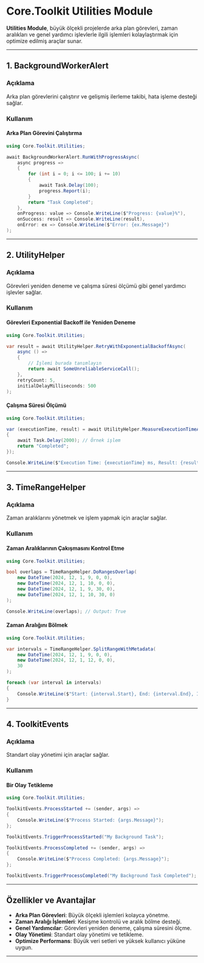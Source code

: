﻿# Core.Toolkit Utilities Module

**Utilities Module**, büyük ölçekli projelerde arka plan görevleri, zaman aralıkları ve genel yardımcı işlevlerle ilgili işlemleri kolaylaştırmak için optimize edilmiş araçlar sunar.

---

## **1. BackgroundWorkerAlert**

### **Açıklama**
Arka plan görevlerini çalıştırır ve gelişmiş ilerleme takibi, hata işleme desteği sağlar.

### **Kullanım**

#### **Arka Plan Görevini Çalıştırma**
```csharp
using Core.Toolkit.Utilities;

await BackgroundWorkerAlert.RunWithProgressAsync(
    async progress =>
    {
        for (int i = 0; i <= 100; i += 10)
        {
            await Task.Delay(100);
            progress.Report(i);
        }
        return "Task Completed";
    },
    onProgress: value => Console.WriteLine($"Progress: {value}%"),
    onSuccess: result => Console.WriteLine(result),
    onError: ex => Console.WriteLine($"Error: {ex.Message}")
);
```

---

## **2. UtilityHelper**

### **Açıklama**
Görevleri yeniden deneme ve çalışma süresi ölçümü gibi genel yardımcı işlevler sağlar.

### **Kullanım**

#### **Görevleri Exponential Backoff ile Yeniden Deneme**
```csharp
using Core.Toolkit.Utilities;

var result = await UtilityHelper.RetryWithExponentialBackoffAsync(
    async () =>
    {
        // İşlemi burada tanımlayın
        return await SomeUnreliableServiceCall();
    },
    retryCount: 5,
    initialDelayMilliseconds: 500
);
```

#### **Çalışma Süresi Ölçümü**
```csharp
using Core.Toolkit.Utilities;

var (executionTime, result) = await UtilityHelper.MeasureExecutionTimeAsync(async () =>
{
    await Task.Delay(2000); // Örnek işlem
    return "Completed";
});

Console.WriteLine($"Execution Time: {executionTime} ms, Result: {result}");
```

---

## **3. TimeRangeHelper**

### **Açıklama**
Zaman aralıklarını yönetmek ve işlem yapmak için araçlar sağlar.

### **Kullanım**

#### **Zaman Aralıklarının Çakışmasını Kontrol Etme**
```csharp
using Core.Toolkit.Utilities;

bool overlaps = TimeRangeHelper.DoRangesOverlap(
    new DateTime(2024, 12, 1, 9, 0, 0),
    new DateTime(2024, 12, 1, 10, 0, 0),
    new DateTime(2024, 12, 1, 9, 30, 0),
    new DateTime(2024, 12, 1, 10, 30, 0)
);

Console.WriteLine(overlaps); // Output: True
```

#### **Zaman Aralığını Bölmek**
```csharp
using Core.Toolkit.Utilities;

var intervals = TimeRangeHelper.SplitRangeWithMetadata(
    new DateTime(2024, 12, 1, 9, 0, 0),
    new DateTime(2024, 12, 1, 12, 0, 0),
    30
);

foreach (var interval in intervals)
{
    Console.WriteLine($"Start: {interval.Start}, End: {interval.End}, Index: {interval.IntervalIndex}");
}
```

---

## **4. ToolkitEvents**

### **Açıklama**
Standart olay yönetimi için araçlar sağlar.

### **Kullanım**

#### **Bir Olay Tetikleme**
```csharp
using Core.Toolkit.Utilities;

ToolkitEvents.ProcessStarted += (sender, args) =>
{
    Console.WriteLine($"Process Started: {args.Message}");
};

ToolkitEvents.TriggerProcessStarted("My Background Task");

ToolkitEvents.ProcessCompleted += (sender, args) =>
{
    Console.WriteLine($"Process Completed: {args.Message}");
};

ToolkitEvents.TriggerProcessCompleted("My Background Task Completed");
```

---

## **Özellikler ve Avantajlar**

- **Arka Plan Görevleri**: Büyük ölçekli işlemleri kolayca yönetme.
- **Zaman Aralığı İşlemleri**: Kesişme kontrolü ve aralık bölme desteği.
- **Genel Yardımcılar**: Görevleri yeniden deneme, çalışma süresini ölçme.
- **Olay Yönetimi**: Standart olay yönetimi ve tetikleme.
- **Optimize Performans**: Büyük veri setleri ve yüksek kullanıcı yüküne uygun.

---
